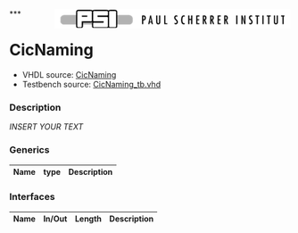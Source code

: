 <img align="right" src="psi_logo.png">
***

# CicNaming

 - VHDL source: [CicNaming](../../hdl/CicNaming.txt)
 - Testbench source: [CicNaming_tb.vhd](../../testbench/CicNaming_tb/CicNaming_tb.vhd)

### Description
*INSERT YOUR TEXT*

### Generics
| Name   | type   | Description   |
|--------|--------|---------------|

### Interfaces
| Name   | In/Out   | Length   | Description   |
|--------|----------|----------|---------------|
